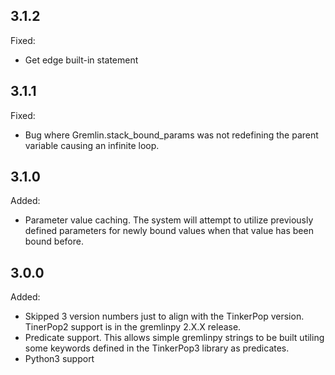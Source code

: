 ## 3.1.2

Fixed:
* Get edge built-in statement

## 3.1.1

Fixed:
* Bug where Gremlin.stack\_bound_params was not redefining the parent variable causing an infinite loop. 

## 3.1.0

Added:
* Parameter value caching. The system will attempt to utilize previously defined parameters for newly bound values when that value has been bound before.

## 3.0.0

Added:
* Skipped 3 version numbers just to align with the TinkerPop version. TinerPop2 support is in the gremlinpy 2.X.X release.
* Predicate support. This allows simple gremlinpy strings to be built utiling some keywords defined in the TinkerPop3 library as predicates.
* Python3 support
